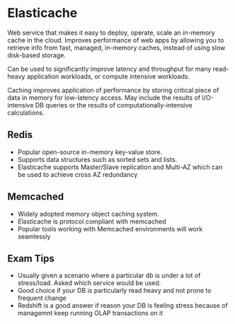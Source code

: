 # Elasticache
Web service that makes it easy to deploy, operate, scale an in-memory cache in the cloud. Improves performance of web apps by allowing you to retrieve info from fast, managed, in-memory caches, instead of using slow disk-based storage.

Can be used to significantly improve latency and throughput for many read-heavy application workloads, or compute intensive workloads. 

Caching improves application of performance by storing critical piece of data in memory for low-latency access. May include the results of I/O-intensive DB queries or the results of computationally-intensive calculations.

## Redis
- Popular open-source in-memory key-value store.
- Supports data structures such as sorted sets and lists.
- Elasticache supports Master/Slave replication and Multi-AZ which can be used to achieve cross AZ redundancy

## Memcached
- Widely adopted memory object caching system.
- Elasticache is protocol compliant with memcached
- Popular tools working with Memcached environments will work seamlessly

## Exam Tips
- Usually given a scenario where a particular db is under a lot of stress/load. Asked which service would be used.
- Good choice if your DB is particularly read heavy and not prone to frequent change
- Redshift is a good answer if reason your DB is feeling stress because of managemnt keep running OLAP transactions on it
